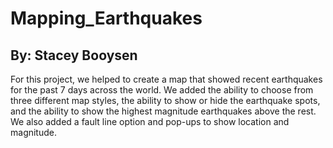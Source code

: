 # Mapping_Earthquakes
## By: Stacey Booysen

For this project, we helped to create a map that showed recent earthquakes for the past 7 days across the world. We added the ability to choose from three different map styles, the ability to show or hide the earthquake spots, and the ability to show the highest magnitude earthquakes above the rest. We also added a fault line option and pop-ups to show location and magnitude.

